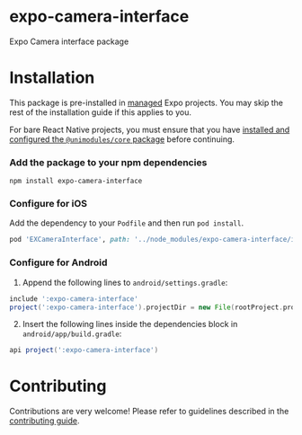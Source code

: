# expo-camera-interface

Expo Camera interface package

# Installation

This package is pre-installed in [managed](https://docs.expo.io/versions/latest/introduction/managed-vs-bare/) Expo projects. You may skip the rest of the installation guide if this applies to you.

For bare React Native projects, you must ensure that you have [installed and configured the `@unimodules/core` package](https://github.com/unimodules/core) before continuing.

### Add the package to your npm dependencies

```
npm install expo-camera-interface
```

### Configure for iOS

Add the dependency to your `Podfile` and then run `pod install`.

```ruby
pod 'EXCameraInterface', path: '../node_modules/expo-camera-interface/ios'
```

### Configure for Android

1. Append the following lines to `android/settings.gradle`:

```gradle
include ':expo-camera-interface'
project(':expo-camera-interface').projectDir = new File(rootProject.projectDir, '../node_modules/expo-camera-interface/android')
```

2. Insert the following lines inside the dependencies block in `android/app/build.gradle`:
```gradle
api project(':expo-camera-interface')
```

# Contributing

Contributions are very welcome! Please refer to guidelines described in the [contributing guide]( https://github.com/expo/expo#contributing).
